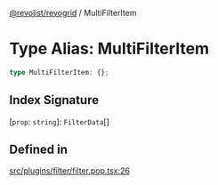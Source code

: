 [@revolist/revogrid](README.md) / MultiFilterItem

# Type Alias: MultiFilterItem

```ts
type MultiFilterItem: {};
```

## Index Signature

 \[`prop`: `string`\]: `FilterData`[]

## Defined in

[src/plugins/filter/filter.pop.tsx:26](https://github.com/revolist/revogrid/blob/169fb7626f86c9813d59597eddde6f6dd50e49a6/src/plugins/filter/filter.pop.tsx#L26)
